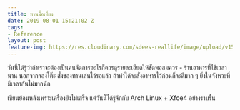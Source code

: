 ```yaml
---
title: ทานมื้อเที่ยง
date: 2019-08-01 15:21:02 Z
tags:
- Reference
layout: post
feature-img: https://res.cloudinary.com/sdees-reallife/image/upload/v1555658919/sample_feature_img.png
---
```


วันนี้ได้รู้ว่าถ้าเราจะต้องเป็นคนจัดการอะไรก็ควรดูรายละเอียดให้ชัดพอสมควร - ร้านอาหารที่ใช้เวลานาน นอกจากจองโต๊ะ สั่งของทานเล่นไว้รอแล้ว ถ้าทำได้จะสั่งอาหารไว้ก่อนก็จะดีมาก ๆ ยิ่งในจังหวะที่มีเวลากันไม่มากนัก

<i class="fa fa-child" style="color:plum"></i>

เขียนย้อนหลังเพราะเครื่องยังไม่เสร็จ แต่วันนี้ได้รู้จักกับ Arch Linux + Xfce4 อย่างราบรื่น
